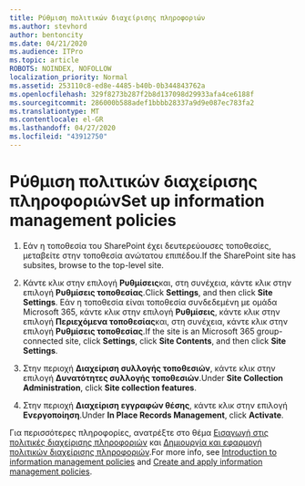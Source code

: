 ```yaml
---
title: Ρύθμιση πολιτικών διαχείρισης πληροφοριών
ms.author: stevhord
author: bentoncity
ms.date: 04/21/2020
ms.audience: ITPro
ms.topic: article
ROBOTS: NOINDEX, NOFOLLOW
localization_priority: Normal
ms.assetid: 253110c8-ed8e-4485-b40b-0b344843762a
ms.openlocfilehash: 329f8273b287f2b8d137098d29933afa4ce6188f
ms.sourcegitcommit: 286000b588adef1bbbb28337a9d9e087ec783fa2
ms.translationtype: MT
ms.contentlocale: el-GR
ms.lasthandoff: 04/27/2020
ms.locfileid: "43912750"
---
```

# <a name="set-up-information-management-policies"></a><span data-ttu-id="19559-102">Ρύθμιση πολιτικών διαχείρισης πληροφοριών</span><span class="sxs-lookup"><span data-stu-id="19559-102">Set up information management policies</span></span>

1. <span data-ttu-id="19559-103">Εάν η τοποθεσία του SharePoint έχει δευτερεύουσες τοποθεσίες, μεταβείτε στην τοποθεσία ανώτατου επιπέδου.</span><span class="sxs-lookup"><span data-stu-id="19559-103">If the SharePoint site has subsites, browse to the top-level site.</span></span>
    
2. <span data-ttu-id="19559-104">Κάντε κλικ στην επιλογή **Ρυθμίσεις**και, στη συνέχεια, κάντε κλικ στην επιλογή **Ρυθμίσεις τοποθεσίας**.</span><span class="sxs-lookup"><span data-stu-id="19559-104">Click **Settings**, and then click **Site Settings**.</span></span> <span data-ttu-id="19559-105">Εάν η τοποθεσία είναι τοποθεσία συνδεδεμένη με ομάδα Microsoft 365, κάντε κλικ στην επιλογή **Ρυθμίσεις**, κάντε κλικ στην επιλογή **Περιεχόμενα τοποθεσίας**και, στη συνέχεια, κάντε κλικ στην επιλογή **Ρυθμίσεις τοποθεσίας**.</span><span class="sxs-lookup"><span data-stu-id="19559-105">If the site is an Microsoft 365 group-connected site, click **Settings**, click **Site Contents**, and then click **Site Settings**.</span></span>
    
3. <span data-ttu-id="19559-106">Στην περιοχή **Διαχείριση συλλογής τοποθεσιών**, κάντε κλικ στην επιλογή **Δυνατότητες συλλογής τοποθεσιών**.</span><span class="sxs-lookup"><span data-stu-id="19559-106">Under **Site Collection Administration**, click **Site collection features**.</span></span>
    
4. <span data-ttu-id="19559-107">Στην περιοχή **Διαχείριση εγγραφών θέσης**, κάντε κλικ στην επιλογή **Ενεργοποίηση**.</span><span class="sxs-lookup"><span data-stu-id="19559-107">Under **In Place Records Management**, click **Activate**.</span></span>
    
<span data-ttu-id="19559-108">Για περισσότερες πληροφορίες, ανατρέξτε στο θέμα [Εισαγωγή στις πολιτικές διαχείρισης πληροφοριών](https://go.microsoft.com/fwlink/?linkid=404239) και [Δημιουργία και εφαρμογή πολιτικών διαχείρισης πληροφοριών](https://go.microsoft.com/fwlink/?linkid=2003916).</span><span class="sxs-lookup"><span data-stu-id="19559-108">For more info, see [Introduction to information management policies](https://go.microsoft.com/fwlink/?linkid=404239) and [Create and apply information management policies](https://go.microsoft.com/fwlink/?linkid=2003916).</span></span>
  

